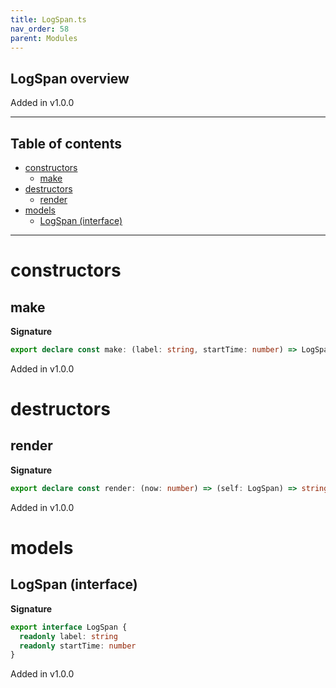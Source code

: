 ```yaml
---
title: LogSpan.ts
nav_order: 58
parent: Modules
---
```


## LogSpan overview

Added in v1.0.0

---

<h2 class="text-delta">Table of contents</h2>

- [constructors](#constructors)
  - [make](#make)
- [destructors](#destructors)
  - [render](#render)
- [models](#models)
  - [LogSpan (interface)](#logspan-interface)

---

# constructors

## make

**Signature**

```ts
export declare const make: (label: string, startTime: number) => LogSpan
```

Added in v1.0.0

# destructors

## render

**Signature**

```ts
export declare const render: (now: number) => (self: LogSpan) => string
```

Added in v1.0.0

# models

## LogSpan (interface)

**Signature**

```ts
export interface LogSpan {
  readonly label: string
  readonly startTime: number
}
```

Added in v1.0.0

